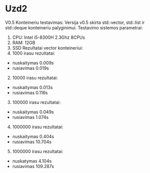 # Uzd2
V0.5 Konteineriu testavimas:
Versija v0.5 skirta std::vector, std::list ir std::deque konteineriu palyginimui.
Testavimo sistemos parametrai:
1. CPU: Intel i5-8300H 2.3Ghz 8CPUs
2. RAM: 12GB
3. SSD
Rezultatai vector konteineriui:
1. 1000 irasu rezultatai:
  - nuskaitymas 0.009s
  - rusiavimas 0.019s
  2. 10000 irasu rezultatai:
  - nuskaitymas 0.013s
  - rusiavimas 0.116s
  3. 100000 irasu rezultatai:
  - nuskaitymas 0.049s
  - rusiavimas 1.074s
  4. 1000000 irasu rezultatai:
  - nuskaitymas 0.404s
  - rusiavimas 10.704s
  5. 1000000 irasu rezultatai:
  - nuskatymas 4.104s
  - rusiavimas 109.287s

